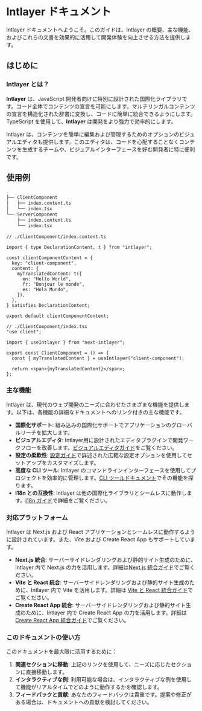 # Intlayer ドキュメント

Intlayer ドキュメントへようこそ。このガイドは、Intlayer の概要、主な機能、およびこれらの文書を効果的に活用して開発体験を向上させる方法を提供します。

## はじめに

### Intlayer とは？

**Intlayer** は、JavaScript 開発者向けに特別に設計された国際化ライブラリです。コード全体でコンテンツの宣言を可能にします。マルチリンガルコンテンツの宣言を構造化された辞書に変換し、コードに簡単に統合できるようにします。TypeScript を使用して、**Intlayer** は開発をより強力で効率的にします。

Intlayer は、コンテンツを簡単に編集および管理するためのオプションのビジュアルエディタも提供します。このエディタは、コードを心配することなくコンテンツを生成するチームや、ビジュアルインターフェースを好む開発者に特に便利です。

## 使用例

```bash
.
├── ClientComponent
│   ├── index.content.ts
│   └── index.tsx
└── ServerComponent
    ├── index.content.ts
    └── index.tsx
```

```tsx
// ./ClientComponent/index.content.ts

import { type DeclarationContent, t } from "intlayer";

const clientComponentContent = {
  key: "client-component",
  content: {
    myTranslatedContent: t({
      en: "Hello World",
      fr: "Bonjour le monde",
      es: "Hola Mundo",
    }),
  },
} satisfies DeclarationContent;

export default clientComponentContent;
```

```tsx
// ./ClientComponent/index.tsx
"use client";

import { useIntlayer } from "next-intlayer";

export const ClientComponent = () => {
  const { myTranslatedContent } = useIntlayer("client-component");

  return <span>{myTranslatedContent}</span>;
};
```

### 主な機能

Intlayer は、現代のウェブ開発のニーズに合わせたさまざまな機能を提供します。以下は、各機能の詳細なドキュメントへのリンク付きの主な機能です。

- **国際化サポート**: 組み込みの国際化サポートでアプリケーションのグローバルリーチを拡大します。
- **ビジュアルエディタ**: Intlayer用に設計されたエディタプラグインで開発ワークフローを改善します。[ビジュアルエディタガイド](https://github.com/aymericzip/intlayer/blob/main/docs/ja/intlayer_editor.md)をご覧ください。
- **設定の柔軟性**: [設定ガイド](https://github.com/aymericzip/intlayer/blob/main/docs/ja/configuration.md)で詳述された広範な設定オプションを使用してセットアップをカスタマイズします。
- **高度な CLI ツール**: Intlayer のコマンドラインインターフェースを使用してプロジェクトを効率的に管理します。[CLI ツールドキュメント](https://github.com/aymericzip/intlayer/blob/main/docs/ja/intlayer_cli.md)でその機能を探ります。
- **i18n との互換性**: Intlayer は他の国際化ライブラリとシームレスに動作します。[i18n ガイド](https://github.com/aymericzip/intlayer/blob/main/docs/ja/intlayer_with_i18next.md)で詳細をご覧ください。

### 対応プラットフォーム

Intlayer は Next.js および React アプリケーションとシームレスに動作するように設計されています。また、Vite および Create React App もサポートしています。

- **Next.js 統合**: サーバーサイドレンダリングおよび静的サイト生成のために、Intlayer 内で Next.js の力を活用します。詳細は[Next.js 統合ガイド](https://github.com/aymericzip/intlayer/blob/main/docs/ja/intlayer_with_nextjs_15.md)でご覧ください。
- **Vite と React 統合**: サーバーサイドレンダリングおよび静的サイト生成のために、Intlayer 内で Vite を活用します。詳細は [Vite と React 統合ガイド](https://github.com/aymericzip/intlayer/blob/main/docs/ja/intlayer_with_vite+react.md)でご覧ください。
- **Create React App 統合**: サーバーサイドレンダリングおよび静的サイト生成のために、Intlayer 内で Create React App の力を活用します。詳細は [Create React App 統合ガイド](https://github.com/aymericzip/intlayer/blob/main/docs/ja/intlayer_with_create_react_app.md)でご覧ください。

### このドキュメントの使い方

このドキュメントを最大限に活用するために：

1. **関連セクションに移動**: 上記のリンクを使用して、ニーズに応じたセクションに直接移動します。
2. **インタラクティブな例**: 利用可能な場合は、インタラクティブな例を使用して機能がリアルタイムでどのように動作するかを確認します。
3. **フィードバックと貢献**: あなたのフィードバックは貴重です。提案や修正がある場合は、ドキュメントへの貢献を検討してください。
